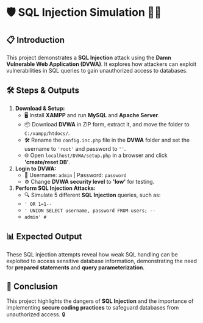 <h1>🛡️ SQL Injection Simulation 🧑‍💻</h1>

<h2>📋 Introduction</h2>
<p>This project demonstrates a <strong>SQL Injection</strong> attack using the <strong>Damn Vulnerable Web Application (DVWA)</strong>. It explores how attackers can exploit vulnerabilities in SQL queries to gain unauthorized access to databases.</p>

<h2>🛠️ Steps & Outputs</h2>
<ol>
    <li><strong>Download & Setup:</strong>
        <ul>
            <li>🖥️ Install <strong>XAMPP</strong> and run <strong>MySQL</strong> and <strong>Apache Server</strong>.</li>
            <li>📦 Download <strong>DVWA</strong> in ZIP form, extract it, and move the folder to <code>C:/xampp/htdocs/</code>.</li>
            <li>🛠️ Rename the <code>config.inc.php</code> file in the <strong>DVWA</strong> folder and set the username to <code>'root'</code> and password to <code>''</code>.</li>
            <li>🌐 Open <code>localhost/DVWA/setup.php</code> in a browser and click <strong>'create/reset DB'</strong>.</li>
        </ul>
    </li>
    <li><strong>Login to DVWA:</strong>
        <ul>
            <li>🔑 Username: <code>admin</code> | Password: <code>password</code></li>
            <li>⚙️ Change <strong>DVWA security level</strong> to <strong>'low'</strong> for testing.</li>
        </ul>
    </li>
    <li><strong>Perform SQL Injection Attacks:</strong>
        <ul>
            <li>🔍 Simulate 5 different <strong>SQL Injection</strong> queries, such as:</li>
            <li><code>' OR 1=1--</code></li>
            <li><code>' UNION SELECT username, password FROM users; --</code></li>
            <li><code>admin' #</code></li>
        </ul>
    </li>
</ol>

<h2>📊 Expected Output</h2>
<p>These SQL injection attempts reveal how weak SQL handling can be exploited to access sensitive database information, demonstrating the need for <strong>prepared statements</strong> and <strong>query parameterization</strong>.</p>

<h2>🧠 Conclusion</h2>
<p>This project highlights the dangers of <strong>SQL Injection</strong> and the importance of implementing <strong>secure coding practices</strong> to safeguard databases from unauthorized access. 🔒</p>
